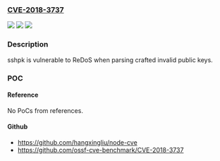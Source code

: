 ### [CVE-2018-3737](https://cve.mitre.org/cgi-bin/cvename.cgi?name=CVE-2018-3737)
![](https://img.shields.io/static/v1?label=Product&message=sshpk%20node%20module&color=blue)
![](https://img.shields.io/static/v1?label=Version&message=n%2Fa&color=blue)
![](https://img.shields.io/static/v1?label=Vulnerability&message=Allocation%20of%20Resources%20Without%20Limits%20or%20Throttling%20(CWE-770)&color=brighgreen)

### Description

sshpk is vulnerable to ReDoS when parsing crafted invalid public keys.

### POC

#### Reference
No PoCs from references.

#### Github
- https://github.com/hangxingliu/node-cve
- https://github.com/ossf-cve-benchmark/CVE-2018-3737

